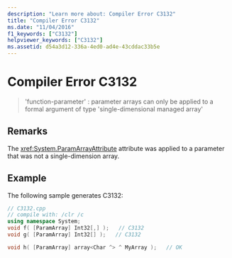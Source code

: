 ```yaml
---
description: "Learn more about: Compiler Error C3132"
title: "Compiler Error C3132"
ms.date: "11/04/2016"
f1_keywords: ["C3132"]
helpviewer_keywords: ["C3132"]
ms.assetid: d54a3d12-336a-4ed0-ad4e-43cddac33b5e
---
```

# Compiler Error C3132

> 'function-parameter' : parameter arrays can only be applied to a formal argument of type 'single-dimensional managed array'

## Remarks

The <xref:System.ParamArrayAttribute> attribute was applied to a parameter that was not a single-dimension array.

## Example

The following sample generates C3132:

```cpp
// C3132.cpp
// compile with: /clr /c
using namespace System;
void f( [ParamArray] Int32[,] );   // C3132
void g( [ParamArray] Int32[] );   // C3132

void h( [ParamArray] array<Char ^> ^ MyArray );   // OK
```

